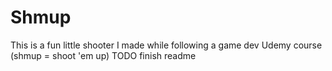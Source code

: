 # Shmup
This is a fun little shooter I made while following a game dev Udemy course (shmup = shoot 'em up)
TODO finish readme
